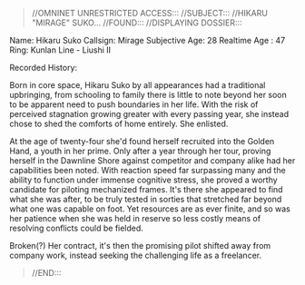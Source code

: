 >//OMNINET UNRESTRICTED ACCESS:::
>//SUBJECT:::
>//HIKARU "MIRAGE" SUKO...
>//FOUND:::
>//DISPLAYING DOSSIER:::

Name: Hikaru Suko
Callsign: Mirage
Subjective Age: 28
Realtime Age : 47
Ring: Kunlan Line - Liushi II

Recorded History:

Born in core space, Hikaru Suko by all appearances had a traditional upbringing, from schooling to family there is little to note beyond her soon to be apparent need to push boundaries in her life. With the risk of perceived stagnation growing greater with every passing year, she instead chose to shed the comforts of home entirely. She enlisted.

At the age of twenty-four she'd found herself recruited into the Golden Hand, a youth in her prime. Only after a year through her tour, proving herself in the Dawnline Shore against competitor and company alike had her capabilities been noted. With reaction speed far surpassing many and the ability to function under immense cognitive stress, she proved a worthy candidate for piloting mechanized frames. It's there she appeared to find what she was after, to be truly tested in sorties that stretched far beyond what one was capable on foot. Yet resources are as ever finite, and so was her patience when she was held in reserve so less costly means of resolving conflicts could be fielded.

Broken(?) Her contract, it's then the promising pilot shifted away from company work, instead seeking the challenging life as a freelancer.

>//END:::

